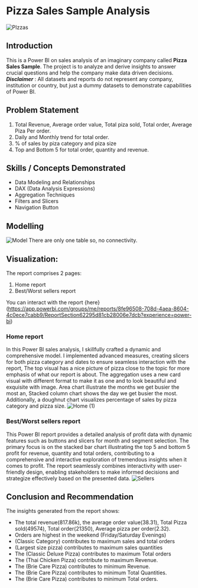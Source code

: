 # Pizza Sales Sample Analysis

![PIzzas](https://github.com/habeebsalaudeen/Sample-Pizza-Sales/assets/97491265/057bfdf2-42f6-40aa-81ef-97dc6846d32a)

## Introduction
This is a Power BI on sales analysis of an imaginary company called **Pizza Sales Sample**.
The project is to analyze and derive insights to answer crucial questions and help the company make data driven 
decisions.
**_Disclaimer_** : All datasets and reports do not represent any company, institution or country, but just a 
dummy datasets to demonstrate capabilities of Power BI.

## Problem Statement
1. Total Revenue, Average order value, Total piza sold, Total order, Average Piza Per order. 
2. Daily and Monthly trend for total order.
3. % of sales by piza category and piza size
4. Top and Bottom 5 for total order, quantity and revenue.

## Skills / Concepts Demonstrated
- Data Modeling and Relationships
- DAX (Data Analysis Expressions)
- Aggregation Techniques
- Filters and Slicers
- Navigation Button

## Modelling
![Model](https://github.com/habeebsalaudeen/Sample-Pizza-Sales/assets/97491265/832f234c-5163-42cc-a335-8b8fb57b5ae4)
There are only one table so, no connectivity. 

## Visualization:

The report comprises 2 pages:
1. Home report 
2. Best/Worst sellers report 

You can interact with the report {here} 
(https://app.powerbi.com/groups/me/reports/8fe96508-708d-4aea-8604-4c0ece7cabb9/ReportSection62295d81cb28006e7dcb?experience=power-bi)

### Home report
In this Power BI sales analysis, I skillfully crafted a dynamic and comprehensive model. I implemented advanced measures, creating slicers for both pizza category and dates to ensure seamless interaction with the report, The top visual has a nice picture of pizza close to the topic for more emphasis of what our report is about.
The aggregation uses a new card visual with different format to make it as one and to look beautiful and exquisite with image. Area chart illustrate the months we get busier the most an, Stacked column chart shows the day we get busier the most. Additionally, a doughnut chart visualizes percentage of sales by pizza category and pizza size. 
![Home (1)](https://github.com/habeebsalaudeen/Sample-Pizza-Sales/assets/97491265/6801e946-8696-41b3-924a-aa57d459399e)

### Best/Worst sellers report
This Power BI report provides a detailed analysis of profit data with dynamic features such as buttons and slicers for month and segment selection. The primary focus is on the stacked bar chart illustrating the top 5 and bottom 5 profit for revenue, quantity and total orders, contributing to a comprehensive and interactive exploration of tremendous insights when it comes to profit. The report seamlessly combines interactivity with user-friendly design, enabling stakeholders to make informed decisions and strategize effectively based on the presented data.
![Sellers](https://github.com/habeebsalaudeen/Sample-Pizza-Sales/assets/97491265/ebda4d63-033e-44df-ae94-c22fc0007d1f)

## Conclusion and Recommendation
The insights generated from the report shows:
- The total revenue(817.86k), the average order value(38.31),
 Total Pizza sold(49574), Total order(21350), Average pizza per order(2.32).
- Orders are highest in the weekend (Friday/Saturday Evenings)
- (Classic Category) contributes to maximum sales and total orders
- (Largest size pizza) contributes to maximum sales quantities
- The (Classic Deluxe Pizza) contributes to maximum Total orders 
- The (Thai Chicken Pizza) contribute to maximum Revenue.
- The (Brie Care Pizza)  contributes to minimum  Revenue.
- The (Brie Care Pizza) contributes to minimum Total Quantities.
- The (Brie Care Pizza) contributes to minimum Total orders.
